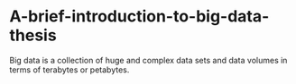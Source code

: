 # A-brief-introduction-to-big-data-thesis
Big data is a collection of huge and complex data sets and data volumes in terms of terabytes or petabytes.

